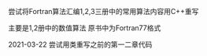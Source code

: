 尝试将Fortran算法汇编1,2,3三册中的常用算法内容用C++重写  
  
主要是1,2册中的数值算法 原书中为Fortran77格式  
  
2021-03-22 尝试用类重写之前的第一二章代码
